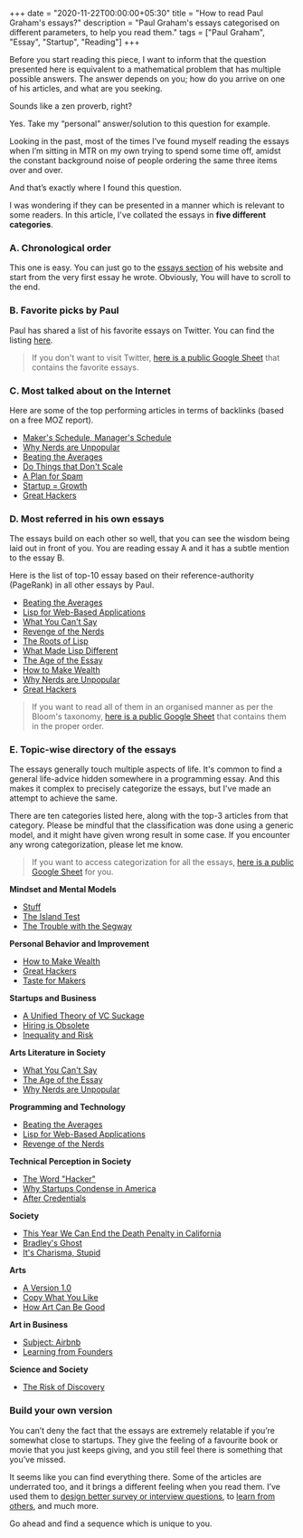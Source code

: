 +++
date = "2020-11-22T00:00:00+05:30"
title = "How to read Paul Graham's essays?"
description = "Paul Graham's essays categorised on different parameters, to help you read them."
tags = ["Paul Graham", "Essay", "Startup", "Reading"]
+++

Before you start reading this piece, I want to inform that the question presented here is equivalent to a mathematical problem that has multiple possible answers. The answer depends on you; how do you arrive on one of his articles, and what are you seeking.

Sounds like a zen proverb, right?

Yes. Take my “personal” answer/solution to this question for example.

Looking in the past, most of the times I’ve found myself reading the essays when I’m sitting in MTR on my own trying to spend some time off, amidst the constant background noise of people ordering the same three items over and over.

And that’s exactly where I found this question.

I was wondering if they can be presented in a manner which is relevant to some readers. In this article, I've collated the essays in **five different categories**.

### A. Chronological order
This one is easy. You can just go to the [essays section](http://www.paulgraham.com/articles.html) of his website and start from the very first essay he wrote. Obviously, You will have to scroll to the end.

### B. Favorite picks by Paul
Paul has shared a list of his favorite essays on Twitter. You can find the listing [here](https://twitter.com/paulg/status/1207995301535080449?lang=en).

> If you don't want to visit Twitter, [here is a public Google Sheet](https://docs.google.com/spreadsheets/d/1OjlaRr-mjVycnY9ArG7v5cLjmJIfnTxOlF0O5U8cLZs/edit#gid=1578787862&range=A1:B1) that contains the favorite essays.

### C. Most talked about on the Internet
Here are some of the top performing articles in terms of backlinks (based on a free MOZ report).
* [Maker's Schedule, Manager's Schedule](www.paulgraham.com/makersschedule.html)
* [Why Nerds are Unpopular](www.paulgraham.com/nerds.html)
* [Beating the Averages](www.paulgraham.com/avg.html)
* [Do Things that Don't Scale](www.paulgraham.com/ds.html)
* [A Plan for Spam](www.paulgraham.com/spam.html)
* [Startup = Growth](www.paulgraham.com/growth.html)
* [Great Hackers](www.paulgraham.com/gh.html)

### D. Most referred in his own essays
The essays build on each other so well, that you can see the wisdom being laid out in front of you. You are reading essay A and it has a subtle mention to the essay B.

Here is the list of top-10 essay based on their reference-authority (PageRank) in all other essays by Paul.
* [Beating the Averages](http://www.paulgraham.com/avg.html)
* [Lisp for Web-Based Applications](http://www.paulgraham.com/lwba.html)
* [What You Can't Say](http://www.paulgraham.com/say.html)
* [Revenge of the Nerds](http://www.paulgraham.com/icad.html)
* [The Roots of Lisp](http://www.paulgraham.com/rootsoflisp.html)
* [What Made Lisp Different](http://www.paulgraham.com/diff.html)
* [The Age of the Essay](http://www.paulgraham.com/essay.html)
* [How to Make Wealth](http://www.paulgraham.com/wealth.html)
* [Why Nerds are Unpopular](http://www.paulgraham.com/nerds.html)
* [Great Hackers](http://www.paulgraham.com/gh.html)

> If you want to read all of them in an organised manner as per the Bloom's taxonomy, [here is a public Google Sheet](https://docs.google.com/spreadsheets/d/1OjlaRr-mjVycnY9ArG7v5cLjmJIfnTxOlF0O5U8cLZs/edit#gid=0&range=A1:B1) that contains them in the proper order.

### E. Topic-wise directory of the essays
The essays generally touch multiple aspects of life. It's common to find a general life-advice hidden somewhere in a programming essay.
And this makes it complex to precisely categorize the essays, but I've made an attempt to achieve the same.

There are ten categories listed here, along with the top-3 articles from that category. Please be mindful that the classification was done using a generic model, and it might have given wrong result in some case. If you encounter any wrong categorization, please let me know.

> If you want to access categorization for all the essays, [here is a public Google Sheet](https://docs.google.com/spreadsheets/d/1OjlaRr-mjVycnY9ArG7v5cLjmJIfnTxOlF0O5U8cLZs/edit#gid=905287736&range=A1:C1) for you.

**Mindset and Mental Models**
* [Stuff](http://www.paulgraham.com/stuff.html)
* [The Island Test](http://www.paulgraham.com/island.html)
* [The Trouble with the Segway](http://www.paulgraham.com/segway.html)

**Personal Behavior and Improvement**
* [How to Make Wealth](http://www.paulgraham.com/wealth.html)
* [Great Hackers](http://www.paulgraham.com/gh.html)
* [Taste for Makers](http://www.paulgraham.com/taste.html)

**Startups and Business**
* [A Unified Theory of VC Suckage](http://www.paulgraham.com/venturecapital.html)
* [Hiring is Obsolete](http://www.paulgraham.com/hiring.html)
* [Inequality and Risk](http://www.paulgraham.com/inequality.html)

**Arts Literature in Society**
* [What You Can't Say](http://www.paulgraham.com/say.html)
* [The Age of the Essay](http://www.paulgraham.com/essay.html)
* [Why Nerds are Unpopular](http://www.paulgraham.com/nerds.html)

**Programming and Technology**
* [Beating the Averages](http://www.paulgraham.com/avg.html)
* [Lisp for Web-Based Applications](http://www.paulgraham.com/lwba.html)
* [Revenge of the Nerds](http://www.paulgraham.com/icad.html)

**Technical Perception in Society**
* [The Word "Hacker"](http://www.paulgraham.com/gba.html)
* [Why Startups Condense in America](http://www.paulgraham.com/america.html)
* [After Credentials](http://www.paulgraham.com/credentials.html)

**Society**
* [This Year We Can End the Death Penalty in California](http://www.paulgraham.com/prop62.html)
* [Bradley's Ghost](http://www.paulgraham.com/polls.html)
* [It's Charisma, Stupid](http://www.paulgraham.com/charisma.html)

**Arts**
* [A Version 1.0](http://www.paulgraham.com/laundry.html)
* [Copy What You Like](http://www.paulgraham.com/copy.html)
* [How Art Can Be Good](http://www.paulgraham.com/goodart.html)

**Art in Business**
* [Subject: Airbnb](http://www.paulgraham.com/airbnb.html)
* [Learning from Founders](http://www.paulgraham.com/foundersatwork.html)

**Science and Society**
* [The Risk of Discovery](http://www.paulgraham.com/disc.html)

### Build your own version
You can’t deny the fact that the essays are extremely relatable if you’re somewhat close to startups. They give the feeling of a favourite book or movie that you just keeps giving, and you still feel there is something that you’ve missed.

It seems like you can find everything there. Some of the articles are underrated too, and it brings a different feeling when you read them. I’ve used them to [design better survey or interview questions](http://www.paulgraham.com/bias.html), to [learn from others](http://www.paulgraham.com/copy.html), and much more.

Go ahead and find a sequence which is unique to you.
